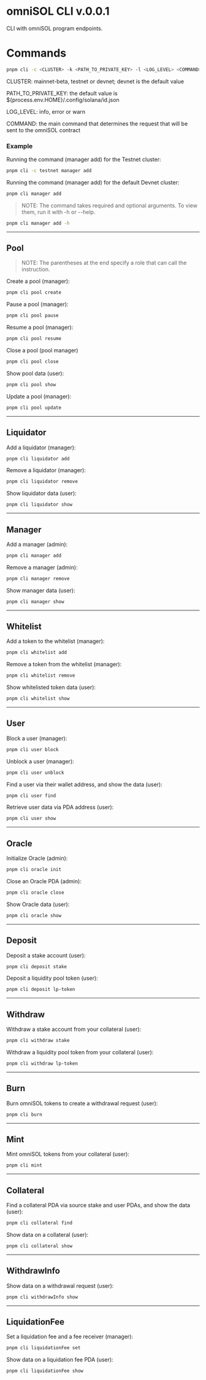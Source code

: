 # omniSOL CLI v.0.0.1

CLI with omniSOL program endpoints.

# Commands

```bash
pnpm cli -c <CLUSTER> -k <PATH_TO_PRIVATE_KEY> -l <LOG_LEVEL> <COMMAND>
```

CLUSTER: mainnet-beta, testnet or devnet; devnet is the default value

PATH_TO_PRIVATE_KEY: the default value is ${process.env.HOME}/.config/solana/id.json

LOG_LEVEL: info, error or warn

COMMAND: the main command that determines the request that will be sent to the omniSOL contract

### Example

Running the command (manager add) for the Testnet cluster:

```bash
pnpm cli -c testnet manager add
```

Running the command (manager add) for the default Devnet cluster:

```bash
pnpm cli manager add
```

> NOTE: The command takes required and optional arguments. To view them, run it with -h or --help.

```bash
pnpm cli manager add -h
```

-------------------------------------------------------
Pool
-------------------------------------------------------

> NOTE: The parentheses at the end specify a role that can call the instruction. 

Create a pool (manager):

```bash
pnpm cli pool create
```

Pause a pool (manager):

```bash
pnpm cli pool pause
```

Resume a pool (manager):

```bash
pnpm cli pool resume
```

Close a pool (pool manager)

```bash
pnpm cli pool close
```

Show pool data (user):

```bash
pnpm cli pool show
```

Update a pool (manager):

```bash
pnpm cli pool update
```

-------------------------------------------------------
Liquidator
-------------------------------------------------------

Add a liquidator (manager):

```bash
pnpm cli liquidator add
```

Remove a liquidator (manager):

```bash
pnpm cli liquidator remove
```

Show liquidator data (user):

```bash
pnpm cli liquidator show
```

-------------------------------------------------------
Manager
-------------------------------------------------------

Add a manager (admin):

```bash
pnpm cli manager add
```

Remove a manager (admin):

```bash
pnpm cli manager remove
```

Show manager data (user):

```bash
pnpm cli manager show
```

-------------------------------------------------------
Whitelist
-------------------------------------------------------

Add a token to the whitelist (manager):

```bash
pnpm cli whitelist add
```

Remove a token from the whitelist (manager):

```bash
pnpm cli whitelist remove
```

Show whitelisted token data (user):

```bash
pnpm cli whitelist show
```

-------------------------------------------------------
User
-------------------------------------------------------

Block a user (manager):

```bash
pnpm cli user block
```

Unblock a user (manager):

```bash
pnpm cli user unblock
```

Find a user via their wallet address, and show the data (user):

```bash
pnpm cli user find
```

Retrieve user data via PDA address (user):

```bash
pnpm cli user show
```

-------------------------------------------------------
Oracle
-------------------------------------------------------

Initialize Oracle (admin):

```bash
pnpm cli oracle init
```

Close an Oracle PDA (admin):
```bash
pnpm cli oracle close
```

Show Oracle data (user):

```bash
pnpm cli oracle show
```

-------------------------------------------------------
Deposit
-------------------------------------------------------

Deposit a stake account (user):

```bash
pnpm cli deposit stake
```

Deposit a liquidity pool token (user):

```bash
pnpm cli deposit lp-token
```

-------------------------------------------------------
Withdraw
-------------------------------------------------------

Withdraw a stake account from your collateral (user):

```bash
pnpm cli withdraw stake
```

Withdraw a liquidity pool token from your collateral (user):

```bash
pnpm cli withdraw lp-token
```

-------------------------------------------------------
Burn
-------------------------------------------------------

Burn omniSOL tokens to create a withdrawal request (user):
```bash
pnpm cli burn
```

-------------------------------------------------------
Mint
-------------------------------------------------------

Mint omniSOL tokens from your collateral (user):

```bash
pnpm cli mint
```

-------------------------------------------------------
Collateral
-------------------------------------------------------

Find a collateral PDA via source stake and user PDAs, and show the data (user):

```bash
pnpm cli collateral find
```

Show data on a collateral (user):

```bash
pnpm cli collateral show
```

-------------------------------------------------------
WithdrawInfo
-------------------------------------------------------

Show data on a withdrawal request (user):

```bash
pnpm cli withdrawInfo show
```

-------------------------------------------------------
LiquidationFee
-------------------------------------------------------

Set a liquidation fee and a fee receiver (manager):

```bash
pnpm cli liquidationFee set
```

Show data on a liquidation fee PDA (user):
```bash
pnpm cli liquidationFee show
```
